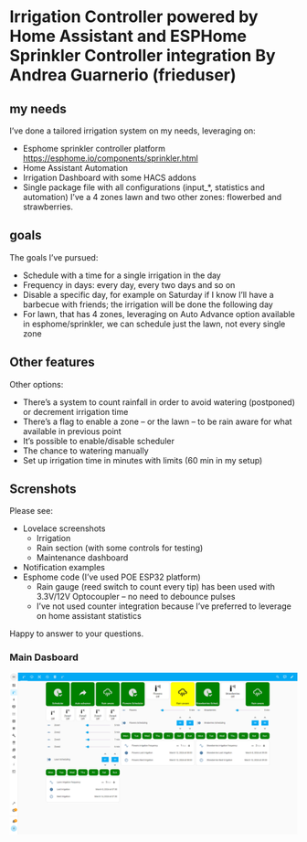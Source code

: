 # Irrigation Controller powered by Home Assistant and ESPHome Sprinkler Controller integration By Andrea Guarnerio (frieduser)

## my needs
I’ve done a tailored irrigation system on my needs, leveraging on:
*	Esphome sprinkler controller platform https://esphome.io/components/sprinkler.html
*	Home Assistant Automation
*	Irrigation Dashboard with some HACS addons
*	Single package file with all configurations (input_*, statistics and automation)
I’ve a 4 zones lawn and two other zones: flowerbed and strawberries.

## goals
The goals I’ve pursued:
*	Schedule with a time for a single irrigation in the day
*	Frequency in days: every day, every two days and so on
*	Disable a specific day, for example on Saturday if I know I’ll have a barbecue with friends; the irrigation will be done the following day
*	For lawn, that has 4 zones, leveraging on Auto Advance option available in esphome/sprinkler, we can schedule just the lawn, not every single zone

## Other features
Other options:
*	There’s a system to count rainfall in order to avoid watering (postponed) or decrement irrigation time
*	There’s a flag to enable a zone – or the lawn – to be rain aware for what available in previous point
*	It’s possible to enable/disable scheduler
*	The chance to watering manually
*	Set up irrigation time in minutes with limits (60 min in my setup)

## Screnshots
Please see:
*	Lovelace screenshots
    -	Irrigation
    -	Rain section (with some controls for testing)
    -	Maintenance dashboard
*	Notification examples
*	Esphome code (I’ve used POE ESP32 platform)
    - Rain gauge (reed switch to count every tip) has been used with 3.3V/12V Optocoupler – no need to debounce pulses
    - I’ve not used counter integration because I’ve preferred to leverage on home assistant statistics

Happy to answer to your questions.

### Main Dasboard
![alt text](screenshots/main_dashboard.png "main dashboard")
